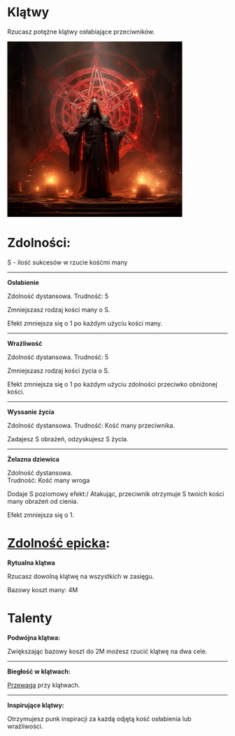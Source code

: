 # Klątwy

Rzucasz potężne klątwy osłabiające przeciwników.

<img src="imgs/klatwy.png" width="400">

# Zdolności:

S - ilość sukcesów w rzucie kośćmi many

___

**Osłabienie**

Zdolność dystansowa.
Trudność: 5

Zmniejszasz rodzaj kości many o S.

Efekt zmniejsza się o 1 po każdym użyciu kości many.
___
**Wrażliwość**

Zdolność dystansowa.
Trudność: 5

Zmniejszasz rodzaj kości życia o S.

Efekt zmniejsza się o 1 po każdym użyciu zdolności przeciwko obniżonej kości.
___
**Wyssanie życia**

Zdolność dystansowa.
Trudność: Kość many przeciwnika.

Zadajesz S obrażeń, odzyskujesz S życia.
___
**Żelazna dziewica**

Zdolność dystansowa.\
Trudność: Kość many wroga

Dodaje S poziomowy efekt:/
Atakując, przeciwnik otrzymuje S twoich kości many obrażeń od cienia.

Efekt zmniejsza się o 1.

# [Zdolność epicka](/docs/zdolnosc-epicka.md):

**Rytualna klątwa**

Rzucasz dowolną klątwę na wszystkich w zasięgu.

Bazowy koszt many: 4M

# Talenty

**Podwójna klątwa:**

Zwiększając bazowy koszt do 2M możesz rzucić klątwę na dwa cele.
___
**Biegłość w klątwach:**

[Przewaga](/docs/przewaga.md) przy klątwach.
___
**Inspirujące klątwy:**

Otrzymujesz punk inspiracji za każdą odjętą kość osłabienia lub wrażliwości.
